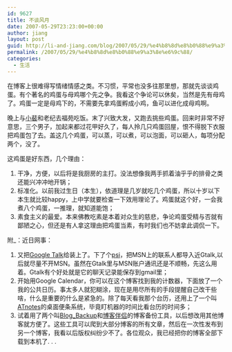 ```yaml
---
id: 9627
title: 不谈风月
date: 2007-05-29T23:23:00+00:00
author: jiang
layout: post
guid: http://li-and-jiang.com/blog/2007/05/29/%e4%b8%8d%e8%b0%88%e9%a3%8e%e6%9c%88/
permalink: /2007/05/29/%e4%b8%8d%e8%b0%88%e9%a3%8e%e6%9c%88/
categories:
  - 生活
---
```

在博客上很难得写情绪情感之类。不习惯，平常也没多往那里想，那就先谈谈鸡蛋。有个著名的鸡蛋与母鸡哪个先之争。我看这个争论可以休矣，当然是先有母鸡了。鸡蛋一定是母鸡下的，不需要先拿鸡蛋孵成小鸡，鱼可以进化成母鸡啊。 

晚上与<a href="http://bbs.ss.pku.edu.cn/ss/index.php/6798" target="_blank">小裴</a>和老纪去福苑吃饭。末了兴致大发，又跑去挑些鸡蛋。回来时非常不好意思，三个男子，加起来都过花甲好久了，每人拎几只鸡蛋回屋，恨不得脱下衣服把鸡蛋包了去。盖这几个鸡蛋，可以蒸，可以煮，可以泡面，可以砸人，每项分配两个，没了。 

这鸡蛋是好东西，几个理由： 

  1. 干净，方便，以后将是我厨房的主打。没法想像我两手抓着油乎乎的排骨之类还能兴冲冲地开锅； 
  2. 标准化。以前我过生日（本生），依道理是几岁就吃几个鸡蛋，所以十岁以下本生就比较happy，上中学就要检查一下效用理论了。鸡蛋就这个好，一会我煮八个鸡蛋，一推理，就知道能饱； 
  3. 素食主义的最爱。本来佛教吃素是本着对众生的慈悲，争论鸡蛋受精与否就有鄙陋之心，但还是有人拿这理由把鸡蛋当素，有时我们也不妨拿此调侃一下。

附_：近日网事： 

  1. 又把<a href="http://www.google.com/talk/" target="_blank">Google Talk</a>给装上了。下了个<a href="http://psi-im.org/download" target="_blank">psi</a>，把MSN上的联系人都导入近Gtalk,以后就尽量不开MSN。虽然在Gtalk里与MSN账户通讯还是不顺畅，先这么用着。Gtalk有个好处就是它的聊天记录能保存到gmail里； 
  2. 开始用Google Calendar，你可以在这个博客找到我的计数器，下面放了一个我的公共日历。事太多人就犯糊涂，现在是用尽所有的手段提醒自己改干些啥，什么是重要的什么是紧急的。除了每天看我那个台历，还用上了一个叫<a href="http://atnotes.free.fr/" target="_blank">ATnotes</a>的桌面便条系统，毕竟盯机器的时间比看台历的时间多； 
  3. 试着用了两个叫<a href="http://blog_backup.pt42.cn/" target="_blank">Blog_Backup</a>和<a href="http://www.maikr.com/blogpartner/index.htm" target="_blank">博客伴侣</a>的博客备份工具，以后想改用其他博客就方便了。这些工具可以爬到大部分博客的所有文章，然后在一次性发布到另一个博客，我看以后版权纠纷少不了。各位观众，我已经把你的博客全部下载到本机了. . .